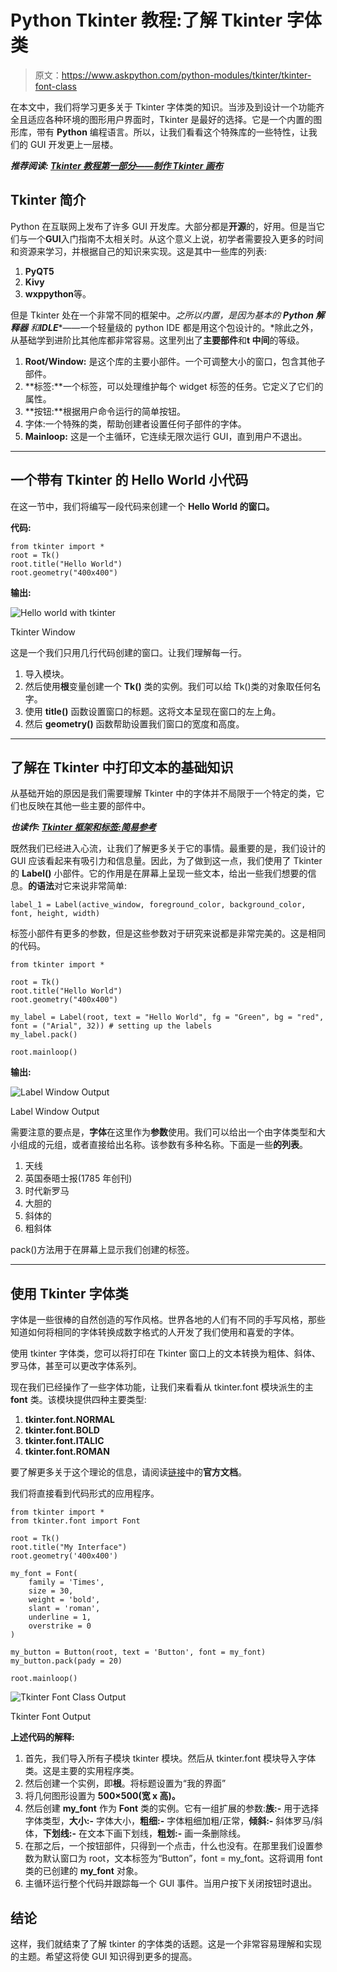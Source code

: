 # Python Tkinter 教程:了解 Tkinter 字体类

> 原文：<https://www.askpython.com/python-modules/tkinter/tkinter-font-class>

在本文中，我们将学习更多关于 Tkinter 字体类的知识。当涉及到设计一个功能齐全且适应各种环境的图形用户界面时，Tkinter 是最好的选择。它是一个内置的图形库，带有 **Python** 编程语言。所以，让我们看看这个特殊库的一些特性，让我们的 GUI 开发更上一层楼。

***推荐阅读: [Tkinter 教程第一部分——制作 Tkinter 画布](https://www.askpython.com/python-modules/tkinter/tkinter-canvas)***

## Tkinter 简介

Python 在互联网上发布了许多 GUI 开发库。大部分都是**开源**的，好用。但是当它们与一个**GUI**入门指南不太相关时。从这个意义上说，初学者需要投入更多的时间和资源来学习，并根据自己的知识来实现。这是其中一些库的列表:

1.  **PyQT5**
2.  **Kivy**
3.  **wxppython**等。

但是 Tkinter 处在一个非常不同的框架中。*之所以内置，是因为基本的* ***Python 解释器*** *和****IDLE****——一个轻量级的 python IDE 都是用这个包设计的。*除此之外，从基础学到进阶比其他库都非常容易。这里列出了**主要部件**和**t 中间**的等级。

1.  **Root/Window:** 是这个库的主要小部件。一个可调整大小的窗口，包含其他子部件。
2.  **标签:**一个标签，可以处理维护每个 widget 标签的任务。它定义了它们的属性。
3.  **按钮:**根据用户命令运行的简单按钮。
4.  字体:一个特殊的类，帮助创建者设置任何子部件的字体。
5.  **Mainloop:** 这是一个主循环，它连续无限次运行 GUI，直到用户不退出。

* * *

## 一个带有 Tkinter 的 Hello World 小代码

在这一节中，我们将编写一段代码来创建一个 **Hello World 的窗口。**

**代码:**

```
from tkinter import *
root = Tk()
root.title("Hello World")
root.geometry("400x400")

```

**输出:**

![Hello world with tkinter
](img/94724d600f670f5b22075a9109d6179d.png)

Tkinter Window

这是一个我们只用几行代码创建的窗口。让我们理解每一行。

1.  导入模块。
2.  然后使用**根**变量创建一个 **Tk()** 类的实例。我们可以给 Tk()类的对象取任何名字。
3.  使用 **title()** 函数设置窗口的标题。这将文本呈现在窗口的左上角。
4.  然后 **geometry()** 函数帮助设置我们窗口的宽度和高度。

* * *

## 了解在 Tkinter 中打印文本的基础知识

从基础开始的原因是我们需要理解 Tkinter 中的字体并不局限于一个特定的类，它们也反映在其他一些主要的部件中。

***也读作: [Tkinter 框架和标签:简易参考](https://www.askpython.com/python-modules/tkinter/tkinter-frame-and-label)***

既然我们已经进入心流，让我们了解更多关于它的事情。最重要的是，我们设计的 GUI 应该看起来有吸引力和信息量。因此，为了做到这一点，我们使用了 Tkinter 的 **Label()** 小部件。它的作用是在屏幕上呈现一些文本，给出一些我们想要的信息。**的语法**对它来说非常简单:

```
label_1 = Label(active_window, foreground_color, background_color, font, height, width)

```

标签小部件有更多的参数，但是这些参数对于研究来说都是非常完美的。这是相同的代码。

```
from tkinter import *

root = Tk()
root.title("Hello World")
root.geometry("400x400")

my_label = Label(root, text = "Hello World", fg = "Green", bg = "red", font = ("Arial", 32)) # setting up the labels 
my_label.pack()

root.mainloop()

```

**输出:**

![Label Window Output](img/d8a29a96d5336d735800b939a6082674.png)

Label Window Output

需要注意的要点是，**字体**在这里作为**参数**使用。我们可以给出一个由字体类型和大小组成的元组，或者直接给出名称。该参数有多种名称。下面是一些**的列表**。

1.  天线
2.  英国泰晤士报(1785 年创刊)
3.  时代新罗马
4.  大胆的
5.  斜体的
6.  粗斜体

pack()方法用于在屏幕上显示我们创建的标签。

* * *

## 使用 Tkinter 字体类

字体是一些很棒的自然创造的写作风格。世界各地的人们有不同的手写风格，那些知道如何将相同的字体转换成数字格式的人开发了我们使用和喜爱的字体。

使用 tkinter 字体类，您可以将打印在 Tkinter 窗口上的文本转换为粗体、斜体、罗马体，甚至可以更改字体系列。

现在我们已经操作了一些字体功能，让我们来看看从 tkinter.font 模块派生的主 **font** 类。该模块提供四种主要类型:

1.  **tkinter.font.NORMAL**
2.  **tkinter.font.BOLD**
3.  **tkinter.font.ITALIC**
4.  **tkinter.font.ROMAN**

要了解更多关于这个理论的信息，请阅读[链接](https://docs.python.org/3/library/tkinter.font.html)中的**官方文档**。

我们将直接看到代码形式的应用程序。

```
from tkinter import *
from tkinter.font import Font

root = Tk()
root.title("My Interface")
root.geometry('400x400')

my_font = Font(
    family = 'Times',
    size = 30,
    weight = 'bold',
    slant = 'roman',
    underline = 1,
    overstrike = 0
)

my_button = Button(root, text = 'Button', font = my_font)
my_button.pack(pady = 20)

root.mainloop()

```

![Tkinter Font Class Output](img/bf0cd2c486f55cdbde25860e19541d8c.png)

Tkinter Font Output

**上述代码的解释:**

1.  首先，我们导入所有子模块 tkinter 模块。然后从 tkinter.font 模块导入字体类。这是主要的实用程序类。
2.  然后创建一个实例，即**根**。将标题设置为“我的界面”
3.  将几何图形设置为 **500×500(宽 x 高)。**
4.  然后创建 **my_font** 作为 **Font** 类的实例。它有一组扩展的参数:**族:-** 用于选择字体类型，**大小:-** 字体大小，**粗细:-** 字体粗细加粗/正常，**倾斜:-** 斜体罗马/斜体，**下划线:-** 在文本下画下划线，**粗划:-** 画一条删除线。
5.  在那之后，一个按钮部件，只得到一个点击，什么也没有。在那里我们设置参数为默认窗口为 root，文本标签为“Button”，font = my_font。这将调用 font 类的已创建的 **my_font** 对象。
6.  主循环运行整个代码并跟踪每一个 GUI 事件。当用户按下关闭按钮时退出。

## 结论

这样，我们就结束了了解 tkinter 的字体类的话题。这是一个非常容易理解和实现的主题。希望这将使 GUI 知识得到更多的提高。